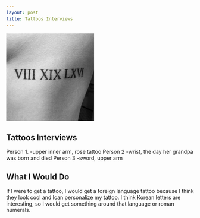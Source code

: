 ```yaml
---
layout: post
title: Tattoos Interviews 
---
```


![Number Tattoo](/images/tattoo3.jpg)

## Tattoos Interviews

Person 1.
-upper inner arm, rose tattoo
Person 2
-wrist, the day her grandpa was born and died
Person 3
-sword, upper arm 

## What I Would Do

If I were to get a tattoo, I would get a foreign language tattoo because I think they look cool and Ican personalize my tattoo.
I think Korean letters are interesting, so I would get something around that language or roman numerals. 
